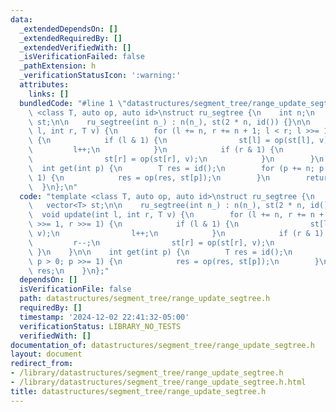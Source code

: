 ```yaml
---
data:
  _extendedDependsOn: []
  _extendedRequiredBy: []
  _extendedVerifiedWith: []
  _isVerificationFailed: false
  _pathExtension: h
  _verificationStatusIcon: ':warning:'
  attributes:
    links: []
  bundledCode: "#line 1 \"datastructures/segment_tree/range_update_segtree.h\"\ntemplate\
    \ <class T, auto op, auto id>\nstruct ru_segtree {\n    int n;\n    vector<T>\
    \ st;\n\n    ru_segtree(int n_) : n(n_), st(2 * n, id()) {}\n\n    void update(int\
    \ l, int r, T v) {\n        for (l += n, r += n + 1; l < r; l >>= 1, r >>= 1)\
    \ {\n            if (l & 1) {\n                st[l] = op(st[l], v);\n       \
    \         l++;\n            }\n            if (r & 1) {\n                r--;\n\
    \                st[r] = op(st[r], v);\n            }\n        }\n    }\n\n  \
    \  int get(int p) {\n        T res = id();\n        for (p += n; p > 0; p >>=\
    \ 1) {\n            res = op(res, st[p]);\n        }\n        return res;\n  \
    \  }\n};\n"
  code: "template <class T, auto op, auto id>\nstruct ru_segtree {\n    int n;\n \
    \   vector<T> st;\n\n    ru_segtree(int n_) : n(n_), st(2 * n, id()) {}\n\n  \
    \  void update(int l, int r, T v) {\n        for (l += n, r += n + 1; l < r; l\
    \ >>= 1, r >>= 1) {\n            if (l & 1) {\n                st[l] = op(st[l],\
    \ v);\n                l++;\n            }\n            if (r & 1) {\n       \
    \         r--;\n                st[r] = op(st[r], v);\n            }\n       \
    \ }\n    }\n\n    int get(int p) {\n        T res = id();\n        for (p += n;\
    \ p > 0; p >>= 1) {\n            res = op(res, st[p]);\n        }\n        return\
    \ res;\n    }\n};"
  dependsOn: []
  isVerificationFile: false
  path: datastructures/segment_tree/range_update_segtree.h
  requiredBy: []
  timestamp: '2024-12-02 22:41:32-05:00'
  verificationStatus: LIBRARY_NO_TESTS
  verifiedWith: []
documentation_of: datastructures/segment_tree/range_update_segtree.h
layout: document
redirect_from:
- /library/datastructures/segment_tree/range_update_segtree.h
- /library/datastructures/segment_tree/range_update_segtree.h.html
title: datastructures/segment_tree/range_update_segtree.h
---
```


